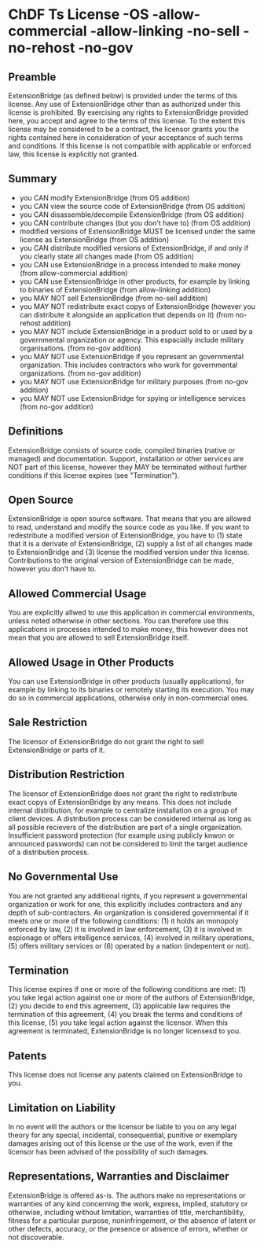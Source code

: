 # ChDF Ts License -OS -allow-commercial -allow-linking -no-sell -no-rehost -no-gov
## Preamble
ExtensionBridge (as defined below) is provided under the terms of this license. Any use of ExtensionBridge other than as authorized under this license is prohibited.
By exercising any rights to ExtensionBridge provided here, you accept and agree to the terms of this license. To the extent this license may be considered to be a contract, the licensor grants you the rights contained here in consideration of your acceptance of such terms and conditions. If this license is not compatible with applicable or enforced law, this license is explicitly not granted.
## Summary
- you CAN modify ExtensionBridge (from OS addition)
- you CAN view the source code of ExtensionBridge (from OS addition)
- you CAN disassemble/decompile ExtensionBridge (from OS addition)
- you CAN contribute changes (but you don't have to) (from OS addition)
- modified versions of ExtensionBridge MUST be licensed under the same license as ExtensionBridge (from OS addition)
- you CAN distribute modified versions of ExtensionBridge, if and only if you clearly state all changes made (from OS addition)
- you CAN use ExtensionBridge in a process intended to make money (from allow-commercial addition)
- you CAN use ExtensionBridge in other products, for example by linking to binaries of ExtensionBridge (from allow-linking addition)
- you MAY NOT sell ExtensionBridge (from no-sell addition)
- you MAY NOT redistribute exact copys of ExtensionBridge (however you can distribute it alongside an application that depends on it) (from no-rehost addition)
- you MAY NOT include ExtensionBridge in a product sold to or used by a governmental organization or agency. This espacially include military organisations. (from no-gov addition)
- you MAY NOT use ExtensionBridge if you represent an governmental organization. This includes contractors who work for governmental organizations. (from no-gov addition)
- you MAY NOT use ExtensionBridge for military purposes (from no-gov addition)
- you MAY NOT use ExtensionBridge for spying or intelligence services (from no-gov addition)
## Definitions
ExtensionBridge consists of source code, compiled binaries (native or managed) and documentation. Support, installation or other services are NOT part of this license, however they MAY be terminated without further conditions if this license expires (see "Termination").
## Open Source
ExtensionBridge is open source software. That means that you are allowed to read, understand and modify the source code as you like. If you want to redestribute a modified version of ExtensionBridge, you have to (1) state that it is a derivate of ExtensionBridge, (2) supply a list of all changes made to ExtensionBridge and (3) license the modified version under this license.
Contributions to the original version of ExtensionBridge can be made, however you don't have to.
## Allowed Commercial Usage
You are explicitly allwed to use this application in commercial environments, unless noted otherwise in other sections. You can therefore use this applications in processes intended to make money, this however does not mean that you are allowed to sell ExtensionBridge itself.
## Allowed Usage in Other Products
You can use ExtensionBridge in other products (usually applications), for example by linking to its binaries or remotely starting its execution. You may do so in commercial applications, otherwise only in non-commercial ones.
## Sale Restriction
The licensor of ExtensionBridge do not grant the right to sell ExtensionBridge or parts of it.
## Distribution Restriction
The licensor of ExtensionBridge does not grant the right to redistribute exact copys of ExtensionBridge by any means. This does not include internal distribution, for example to centralize installation on a group of client devices. A distribution process can be considered internal as long as all possible recievers of the distribution are part of a single organization. Insufficient password protection (for example using publicly knwon or announced passwords) can not be considered to limit the target audience of a distribution process.
## No Governmental Use
You are not granted any additional rights, if you represent a governmental organization or work for one, this explicitly includes contractors and any depth of sub-contractors. An organization is considered governmental if it meets one or more of the following conditions: (1) it holds an monopoly enforced by law, (2) it is involved in law enforcement, (3) it is involved in espionage or offers intelligence services, (4) involved in military operations, (5) offers military services or (6) operated by a nation (indepentent or not).
## Termination
This license expires if one or more of the following conditions are met: (1) you take legal action against one or more of the authors of ExtensionBridge, (2) you decide to end this agreement, (3) applicable law requires the termination of this agreement, (4) you break the terms and conditions of this license, (5) you take legal action against the licensor.
When this agreement is terminated, ExtensionBridge is no longer licensesd to you.
## Patents
This license does not license any patents claimed on ExtensionBridge to you.
## Limitation on Liability
In no event will the authors or the licensor be liable to you on any legal theory for any special, incidental, consequential, punitive or exemplary damages arising out of this license or the use of the work, even if the licensor has been advised of the possibility of such damages.
## Representations, Warranties and Disclaimer
ExtensionBridge is offered as-is. The authors make no representations or warranties of any kind concerning the work, express, implied, statutory or otherwise, including without limitation, warranties of title, merchantibility, fitness for a particular purpose, noninfringement, or the absence of latent or other defects, accuracy, or the presence or absence of errors, whether or not discoverable.
